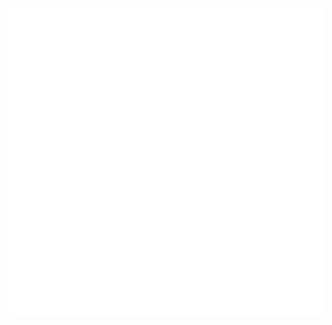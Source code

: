 

<p align="center">
	<a href="https://github.com/CCodeInspect"><img src="https://raw.githubusercontent.com/gaocegege/gaocegege/master/github-metrics.svg" alt="metrics"></a>
<!-- 	<a href="https://github.com/CCodeInspect"><img src="https://github-profile-trophy.vercel.app/？username=CCodeInspect&row=1&theme=flat" alt="achievements"></a> -->
</p>
